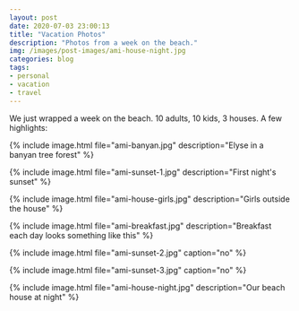 ```yaml
---
layout: post
date: 2020-07-03 23:00:13
title: "Vacation Photos"
description: "Photos from a week on the beach."
img: /images/post-images/ami-house-night.jpg
categories: blog
tags:
- personal
- vacation
- travel
---
```


We just wrapped a week on the beach. 10 adults, 10 kids, 3 houses. A few highlights:

{% include image.html file="ami-banyan.jpg" description="Elyse in a banyan tree forest" %}

{% include image.html file="ami-sunset-1.jpg" description="First night's sunset" %}

{% include image.html file="ami-house-girls.jpg" description="Girls outside the house" %}

{% include image.html file="ami-breakfast.jpg" description="Breakfast each day looks something like this" %}

{% include image.html file="ami-sunset-2.jpg" caption="no" %}

{% include image.html file="ami-sunset-3.jpg" caption="no" %}

{% include image.html file="ami-house-night.jpg" description="Our beach house at night" %}
